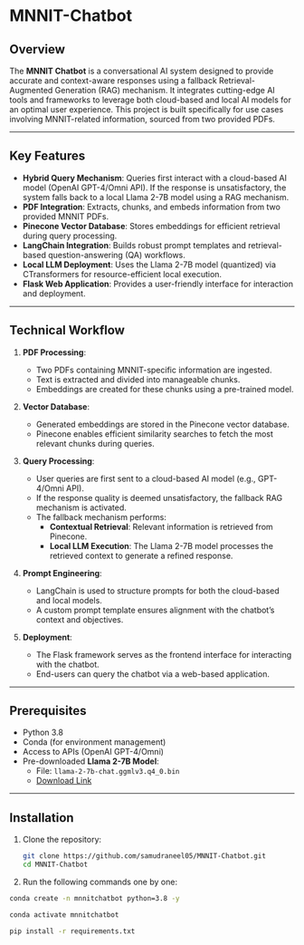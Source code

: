 # MNNIT-Chatbot

## Overview

The **MNNIT Chatbot** is a conversational AI system designed to provide accurate and context-aware responses using a fallback Retrieval-Augmented Generation (RAG) mechanism. It integrates cutting-edge AI tools and frameworks to leverage both cloud-based and local AI models for an optimal user experience. This project is built specifically for use cases involving MNNIT-related information, sourced from two provided PDFs.

---

## Key Features

- **Hybrid Query Mechanism**: Queries first interact with a cloud-based AI model (OpenAI GPT-4/Omni API). If the response is unsatisfactory, the system falls back to a local Llama 2-7B model using a RAG mechanism.
- **PDF Integration**: Extracts, chunks, and embeds information from two provided MNNIT PDFs.
- **Pinecone Vector Database**: Stores embeddings for efficient retrieval during query processing.
- **LangChain Integration**: Builds robust prompt templates and retrieval-based question-answering (QA) workflows.
- **Local LLM Deployment**: Uses the Llama 2-7B model (quantized) via CTransformers for resource-efficient local execution.
- **Flask Web Application**: Provides a user-friendly interface for interaction and deployment.

---

## Technical Workflow

1. **PDF Processing**:
   - Two PDFs containing MNNIT-specific information are ingested.
   - Text is extracted and divided into manageable chunks.
   - Embeddings are created for these chunks using a pre-trained model.

2. **Vector Database**:
   - Generated embeddings are stored in the Pinecone vector database.
   - Pinecone enables efficient similarity searches to fetch the most relevant chunks during queries.

3. **Query Processing**:
   - User queries are first sent to a cloud-based AI model (e.g., GPT-4/Omni API).
   - If the response quality is deemed unsatisfactory, the fallback RAG mechanism is activated.
   - The fallback mechanism performs:
     - **Contextual Retrieval**: Relevant information is retrieved from Pinecone.
     - **Local LLM Execution**: The Llama 2-7B model processes the retrieved context to generate a refined response.

4. **Prompt Engineering**:
   - LangChain is used to structure prompts for both the cloud-based and local models.
   - A custom prompt template ensures alignment with the chatbot’s context and objectives.

5. **Deployment**:
   - The Flask framework serves as the frontend interface for interacting with the chatbot.
   - End-users can query the chatbot via a web-based application.

---

## Prerequisites

- Python 3.8
- Conda (for environment management)
- Access to APIs (OpenAI GPT-4/Omni)
- Pre-downloaded **Llama 2-7B Model**: 
  - File: `llama-2-7b-chat.ggmlv3.q4_0.bin`
  - [Download Link](https://huggingface.co/TheBloke/Llama-2-7B-Chat-GGML/tree/main)

---

## Installation

1. Clone the repository:
   ```bash
   git clone https://github.com/samudraneel05/MNNIT-Chatbot.git
   cd MNNIT-Chatbot
2. Run the following commands one by one:
```bash
conda create -n mnnitchatbot python=3.8 -y
```

```bash
conda activate mnnitchatbot
```

```bash
pip install -r requirements.txt
```

